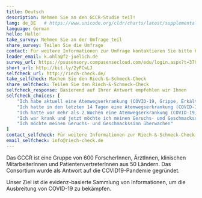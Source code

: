 ```yaml
---
title: Deutsch
description: Nehmen Sie an den GCCR-Studie teil!
lang: de_DE   # https://www.unicode.org/cldr/charts/latest/supplemental/language_territory_information.html
language: German
hello: Hallo!
take_survey: Nehmen Sie an der Umfrage teil
share_survey: Teilen Sie die Umfrage
contact: Für weitere Informationen zur Umfrage kontaktieren Sie bitte Kathrin Ohla
leader_email: k.ohla@fz-juelich.de
survey_url: https://psusensory.compusensecloud.com/edu/login.aspx?t=370465b8-49ef-4d1b-82cc-164593387d69
short_url: http://bit.ly/2yFCwLJ
selfcheck_url: http://riech-check.de/
take_selfcheck: Machen Sie den Riech-&-Schmeck-Check
share_selfcheck: Teilen Sie den Riech-&-Schmeck-Check
selfcheck_response: Basierend auf Ihrer Antwort empfehlen wir Ihnen
selfcheck_choices: [
    "Ich habe aktuell eine Atemwegserkrankung (COVID-19, Grippe, Erkältung)",
    "Ich hatte in den letzten 14 Tagen eine Atemwegserkrankung (COVID-19, Grippe, Erkältung)",
    "Ich hatte vor mehr als 2 Wochen eine Atemwegserkrankung (COVID-19, Grippe, Erkältung)",
    "Ich war krank und jetzt möchte ich meinen Geruchs- und Geschmackssinn überwachen",
    "Ich möchte meinen Geruchs- und Geschmackssinn überwachen"
]
contact_selfcheck: Für weitere Informationen zur Riech-&-Schmeck-Check kontaktieren Sie bitte Kathrin Ohla
email_selfcheck: info@riech-check.de
---
```

Das GCCR ist eine Gruppe von 600 ForscherInnen, ÄrztInnen, klinischen MitarbeiterInnen und PatientenvertreterInnen aus 50 Ländern. Das Consortium wurde als Antwort auf die COVID19-Pandemie gegründet. 

Unser Ziel ist die evidenz-basierte Sammlung von Informationen, um die Ausbreitung von COVID-19 zu bekämpfen.
